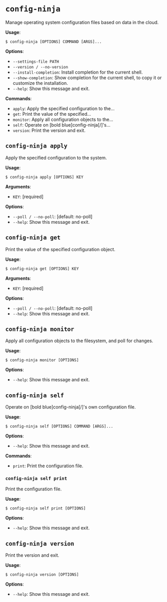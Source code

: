 # `config-ninja`

Manage operating system configuration files based on data in the cloud.

**Usage**:

```console
$ config-ninja [OPTIONS] COMMAND [ARGS]...
```

**Options**:

- `--settings-file PATH`
- `--version / --no-version`
- `--install-completion`: Install completion for the current shell.
- `--show-completion`: Show completion for the current shell, to copy it or customize the installation.
- `--help`: Show this message and exit.

**Commands**:

- `apply`: Apply the specified configuration to the...
- `get`: Print the value of the specified...
- `monitor`: Apply all configuration objects to the...
- `self`: Operate on [bold blue]config-ninja[/]'s...
- `version`: Print the version and exit.

## `config-ninja apply`

Apply the specified configuration to the system.

**Usage**:

```console
$ config-ninja apply [OPTIONS] KEY
```

**Arguments**:

- `KEY`: [required]

**Options**:

- `--poll / --no-poll`: [default: no-poll]
- `--help`: Show this message and exit.

## `config-ninja get`

Print the value of the specified configuration object.

**Usage**:

```console
$ config-ninja get [OPTIONS] KEY
```

**Arguments**:

- `KEY`: [required]

**Options**:

- `--poll / --no-poll`: [default: no-poll]
- `--help`: Show this message and exit.

## `config-ninja monitor`

Apply all configuration objects to the filesystem, and poll for changes.

**Usage**:

```console
$ config-ninja monitor [OPTIONS]
```

**Options**:

- `--help`: Show this message and exit.

## `config-ninja self`

Operate on [bold blue]config-ninja[/]'s own configuration file.

**Usage**:

```console
$ config-ninja self [OPTIONS] COMMAND [ARGS]...
```

**Options**:

- `--help`: Show this message and exit.

**Commands**:

- `print`: Print the configuration file.

### `config-ninja self print`

Print the configuration file.

**Usage**:

```console
$ config-ninja self print [OPTIONS]
```

**Options**:

- `--help`: Show this message and exit.

## `config-ninja version`

Print the version and exit.

**Usage**:

```console
$ config-ninja version [OPTIONS]
```

**Options**:

- `--help`: Show this message and exit.
